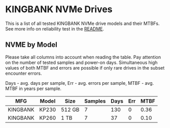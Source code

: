 KINGBANK NVMe Drives
====================

This is a list of all tested KINGBANK NVMe drive models and their MTBFs. See more
info on reliability test in the [README](https://github.com/linuxhw/SMART).

NVME by Model
------------

Please take all columns into account when reading the table. Pay attention on the
number of tested samples and power-on days. Simultaneous high values of both MTBF
and errors are possible if only rare drives in the subset encounter errors.

Days - avg. days per sample,
Err  - avg. errors per sample,
MTBF - avg. MTBF in years per sample.

| MFG       | Model              | Size   | Samples | Days  | Err   | MTBF |
|-----------|--------------------|--------|---------|-------|-------|------|
| KINGBANK  | KP230              | 512 GB | 7       | 130   | 0     | 0.36   |
| KINGBANK  | KP260              | 1 TB   | 7       | 37    | 0     | 0.10   |
